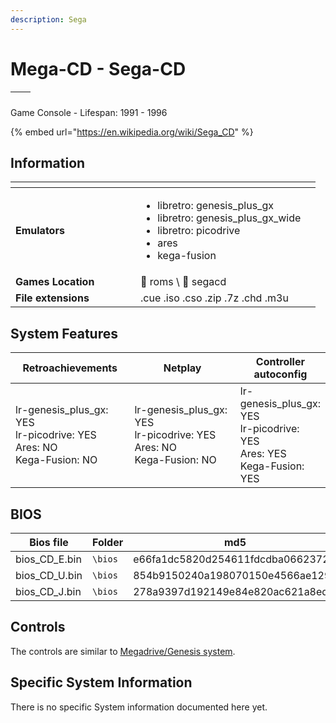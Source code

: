 ```yaml
---
description: Sega
---
```


# Mega-CD - Sega-CD

| <img src="https://i.imgur.com/BfbL2hs.png" alt="" data-size="original"> | <img src="https://i.imgur.com/XfuDGNQ.png" alt="" data-size="original"> |
| ----------------------------------------------------------------------- | ----------------------------------------------------------------------- |

Game Console - Lifespan: 1991 - 1996

{% embed url="https://en.wikipedia.org/wiki/Sega_CD" %}

## Information

<table data-header-hidden><thead><tr><th width="184"></th><th></th><th data-hidden></th></tr></thead><tbody><tr><td><strong>Emulators</strong></td><td><ul><li>libretro: genesis_plus_gx</li><li>libretro: genesis_plus_gx_wide</li><li>libretro: picodrive</li><li>ares</li><li>kega-fusion</li></ul></td><td></td></tr><tr><td><strong>Games Location</strong></td><td><span data-gb-custom-inline data-tag="emoji" data-code="1f4c1">📁</span> roms \ <span data-gb-custom-inline data-tag="emoji" data-code="1f4c2">📂</span> segacd</td><td></td></tr><tr><td><strong>File extensions</strong></td><td>.cue .iso .cso .zip .7z .chd .m3u</td><td></td></tr></tbody></table>

## System Features

<table><thead><tr><th width="256">Retroachievements</th><th width="243">Netplay</th><th>Controller autoconfig</th></tr></thead><tbody><tr><td>lr-genesis_plus_gx: YES<br>lr-picodrive: YES<br>Ares: NO<br>Kega-Fusion: NO</td><td>lr-genesis_plus_gx: YES<br>lr-picodrive: YES<br>Ares: NO<br>Kega-Fusion: NO</td><td>lr-genesis_plus_gx: YES<br>lr-picodrive: YES<br>Ares: YES<br>Kega-Fusion: YES</td></tr></tbody></table>

## BIOS

<table><thead><tr><th width="169">Bios file</th><th width="108">Folder</th><th>md5</th></tr></thead><tbody><tr><td>bios_CD_E.bin</td><td><code>\bios</code></td><td>e66fa1dc5820d254611fdcdba0662372</td></tr><tr><td>bios_CD_U.bin</td><td><code>\bios</code></td><td>854b9150240a198070150e4566ae1290</td></tr><tr><td>bios_CD_J.bin</td><td><code>\bios</code></td><td>278a9397d192149e84e820ac621a8edd</td></tr></tbody></table>

## Controls

The controls are similar to [Megadrive/Genesis system](../../../../../en/systems-and-emulators/supported-game-systems/game-consoles/sega/megadrive-genesis.md#controls).

## Specific System Information

There is no specific System information documented here yet.
